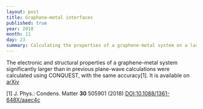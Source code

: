 ```yaml
---
layout: post
title: Graphene–metal interfaces
published: true
year: 2018
month: 11
day: 23
summary: Calculating the properties of a graphene-metal system on a large scale
---
```

The electronic and structural properties of a graphene–metal
system significantly larger than in previous plane-wave calculations
were calculated using CONQUEST, with the same accuracy[1].
It is available on [arXiv](https://arxiv.org/abs/1806.07610)

[1] J. Phys.: Condens. Matter **30** 505901 (2018) [DOI:10.1088/1361-648X/aaec4c](https://doi.org/10.1088/1361-648X/aaec4c)
